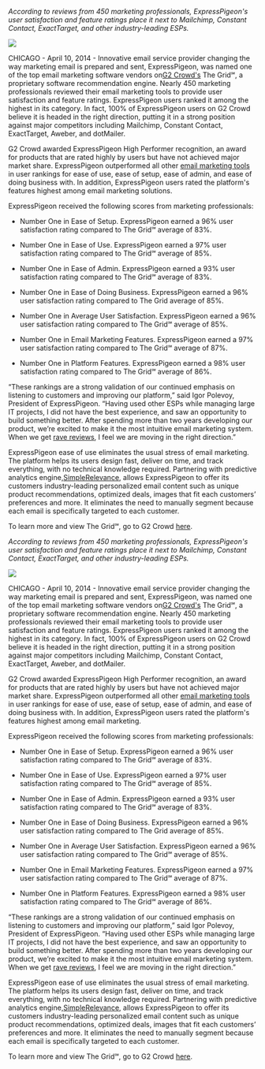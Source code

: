 *According to reviews from 450 marketing professionals, ExpressPigeon's
user satisfaction and feature ratings place it next to Mailchimp,
Constant Contact, ExactTarget, and other industry-leading ESPs.*

![](/blog/images/2014/04/grid2.png)

CHICAGO - April 10, 2014 - Innovative email service provider changing
the way marketing email is prepared and sent, ExpressPigeon, was named
one of the top email marketing software vendors on[G2
Crowd's](http://www.g2crowd.com/) The Grid℠, a proprietary software
recommendation engine. Nearly 450 marketing professionals reviewed their
email marketing tools to provide user satisfaction and feature ratings.
ExpressPigeon users ranked it among the highest in its category. In
fact, 100% of ExpressPigeon users on G2 Crowd believe it is headed in
the right direction, putting it in a strong position against major
competitors including Mailchimp, Constant Contact, ExactTarget, Aweber,
and dotMailer.

G2 Crowd awarded ExpressPigeon High Performer recognition, an award for
products that are rated highly by users but have not achieved major
market share. ExpressPigeon outperformed all other [email marketing
tools](http://expresspigeon.com) in user rankings for ease of use, ease
of setup, ease of admin, and ease of doing business with. In addition,
ExpressPigeon users rated the platform's features highest among email
marketing solutions.

ExpressPigeon received the following scores from marketing
professionals:

-   Number One in Ease of Setup. ExpressPigeon earned a 96% user
    satisfaction rating compared to The Grid℠ average of 83%.

-   Number One in Ease of Use. ExpressPigeon earned a 97% user
    satisfaction rating compared to The Grid℠ average of 85%.

-   Number One in Ease of Admin. ExpressPigeon earned a 93% user
    satisfaction rating compared to The Grid℠ average of 83%.

-   Number One in Ease of Doing Business. ExpressPigeon earned a 96%
    user satisfaction rating compared to The Grid average of 85%.

-   Number One in Average User Satisfaction. ExpressPigeon earned a 96%
    user satisfaction rating compared to The Grid℠ average of 85%.

-   Number One in Email Marketing Features. ExpressPigeon earned a 97%
    user satisfaction rating compared to The Grid℠ average of 87%.

-   Number One in Platform Features. ExpressPigeon earned a 98% user
    satisfaction rating compared to The Grid℠ average of 86%.

“These rankings are a strong validation of our continued emphasis on
listening to customers and improving our platform,” said Igor Polevoy,
President of ExpressPigeon. “Having used other ESPs while managing large
IT projects, I did not have the best experience, and saw an opportunity
to build something better. After spending more than two years developing
our product, we’re excited to make it the most intuitive email marketing
system. When we get [rave
reviews](http://www.g2crowd.com/products/expresspigeon/reviews), I feel
we are moving in the right direction.”

ExpressPigeon ease of use eliminates the usual stress of email
marketing. The platform helps its users design fast, deliver on time,
and track everything, with no technical knowledge required. Partnering
with predictive analytics
engine,[SimpleRelevance](https://www.simplerelevance.com/), allows
ExpressPigeon to offer its customers industry-leading personalized email
content such as unique product recommendations, optimized deals, images
that fit each customers’ preferences and more. It eliminates the need to
manually segment because each email is specifically targeted to each
customer.

To learn more and view The Grid℠, go to G2 Crowd
[here](http://www.g2crowd.com/).

*According to reviews from 450 marketing professionals, ExpressPigeon's
user satisfaction and feature ratings place it next to Mailchimp,
Constant Contact, ExactTarget, and other industry-leading ESPs.*

![](/blog/images/2014/grid2.png)

CHICAGO - April 10, 2014 - Innovative email service provider changing
the way marketing email is prepared and sent, ExpressPigeon, was named
one of the top email marketing software vendors on[G2
Crowd's](http://www.g2crowd.com/) The Grid℠, a proprietary software
recommendation engine. Nearly 450 marketing professionals reviewed their
email marketing tools to provide user satisfaction and feature ratings.
ExpressPigeon users ranked it among the highest in its category. In
fact, 100% of ExpressPigeon users on G2 Crowd believe it is headed in
the right direction, putting it in a strong position against major
competitors including Mailchimp, Constant Contact, ExactTarget, Aweber,
and dotMailer.

G2 Crowd awarded ExpressPigeon High Performer recognition, an award for
products that are rated highly by users but have not achieved major
market share. ExpressPigeon outperformed all other [email marketing
tools](http://expresspigeon.com) in user rankings for ease of use, ease
of setup, ease of admin, and ease of doing business with. In addition,
ExpressPigeon users rated the platform's features highest among email
marketing.

ExpressPigeon received the following scores from marketing
professionals:

-   Number One in Ease of Setup. ExpressPigeon earned a 96% user
    satisfaction rating compared to The Grid℠ average of 83%.

-   Number One in Ease of Use. ExpressPigeon earned a 97% user
    satisfaction rating compared to The Grid℠ average of 85%.

-   Number One in Ease of Admin. ExpressPigeon earned a 93% user
    satisfaction rating compared to The Grid℠ average of 83%.

-   Number One in Ease of Doing Business. ExpressPigeon earned a 96%
    user satisfaction rating compared to The Grid average of 85%.

-   Number One in Average User Satisfaction. ExpressPigeon earned a 96%
    user satisfaction rating compared to The Grid℠ average of 85%.

-   Number One in Email Marketing Features. ExpressPigeon earned a 97%
    user satisfaction rating compared to The Grid℠ average of 87%.

-   Number One in Platform Features. ExpressPigeon earned a 98% user
    satisfaction rating compared to The Grid℠ average of 86%.

“These rankings are a strong validation of our continued emphasis on
listening to customers and improving our platform,” said Igor Polevoy,
President of ExpressPigeon. “Having used other ESPs while managing large
IT projects, I did not have the best experience, and saw an opportunity
to build something better. After spending more than two years developing
our product, we’re excited to make it the most intuitive email marketing
system. When we get [rave
reviews](http://www.g2crowd.com/products/expresspigeon/reviews), I feel
we are moving in the right direction.”

ExpressPigeon ease of use eliminates the usual stress of email
marketing. The platform helps its users design fast, deliver on time,
and track everything, with no technical knowledge required. Partnering
with predictive analytics
engine,[SimpleRelevance](https://www.simplerelevance.com/), allows
ExpressPigeon to offer its customers industry-leading personalized email
content such as unique product recommendations, optimized deals, images
that fit each customers’ preferences and more. It eliminates the need to
manually segment because each email is specifically targeted to each
customer.

To learn more and view The Grid℠, go to G2 Crowd
[here](http://www.g2crowd.com/).
